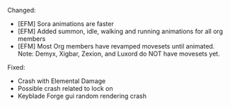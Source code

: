 Changed:
* [EFM] Sora animations are faster
* [EFM] Added summon, idle, walking and running animations for all org members
* [EFM] Most Org members have revamped movesets until animated. Note: Demyx, Xigbar, Zexion, and Luxord do NOT have movesets yet.
  
Fixed:
* Crash with Elemental Damage
* Possible crash related to lock on
* Keyblade Forge gui random rendering crash
